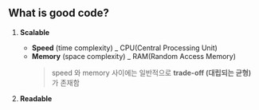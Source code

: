 ## What is good code?

1. **Scalable**

   - **Speed** (time complexity) \_ CPU(Central Processing Unit)
   - **Memory** (space complexity) \_ RAM(Random Access Memory)
     > speed 와 memory 사이에는 일반적으로 **trade-off (대립되는 균형)** 가 존재함

2. **Readable**
